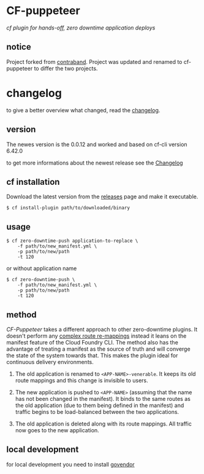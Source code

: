 # CF-puppeteer  


*cf plugin for hands-off, zero downtime application deploys*

## notice

Project forked from [contraband](https://github.com/contraband/autopilot).
Project was updated and renamed to cf-puppeteer to differ the two projects.

# changelog
to give a better overview what changed, read the [changelog](CHANGELOG.md).

## version
The newes version is the 0.0.12 and worked and based on cf-cli version 6.42.0

to get more informations about the newest release see the [Changelog](CHANGELOG.md)

## cf installation

Download the latest version from the [releases][releases] page and make it executable.

```
$ cf install-plugin path/to/downloaded/binary
```

[releases]: https://github.com/happytobi/cf-puppeteer/releases

## usage

```
$ cf zero-downtime-push application-to-replace \
    -f path/to/new_manifest.yml \
    -p path/to/new/path
    -t 120
```
or without application name
```
$ cf zero-downtime-push \
    -f path/to/new_manifest.yml \
    -p path/to/new/path
    -t 120
```

## method

*CF-Puppeteer* takes a different approach to other zero-downtime plugins. It
doesn't perform any [complex route re-mappings][indiana-jones] instead it leans
on the manifest feature of the Cloud Foundry CLI. The method also has the
advantage of treating a manifest as the source of truth and will converge the
state of the system towards that. This makes the plugin ideal for continuous
delivery environments.

1. The old application is renamed to `<APP-NAME>-venerable`. It keeps its old route
   mappings and this change is invisible to users.

2. The new application is pushed to `<APP-NAME>` (assuming that the name has
   not been changed in the manifest). It binds to the same routes as the old
   application (due to them being defined in the manifest) and traffic begins to
   be load-balanced between the two applications.

3. The old application is deleted along with its route mappings. All traffic
   now goes to the new application.

[indiana-jones]: https://www.youtube.com/watch?v=0gU35Tgtlmg


## local development
for local development you need to install [govendor](https://github.com/kardianos/govendor)
